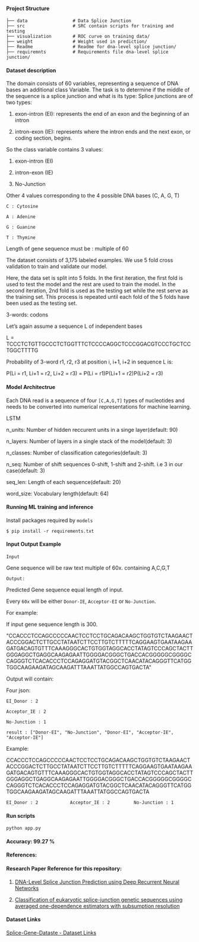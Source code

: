 
#### Project Structure

```
├── data                 # Data Splice Junction 
├── src                  # SRC contain scripts for training and testing
├── visualization        # ROC curve on training data/
├── weight               # Weight used in prediction/
├── Readme               # Readme for dna-level splice junction/
├── requiremnts          # Requirements file dna-level splice junction/

```
    

#### Dataset description

The domain consists of 60 variables, representing a sequence of DNA bases an additional class Variable.
The task is to determine if the middle of the sequence is a splice junction and what is its type:
Splice junctions are of two types:

1. exon-intron (EI): represents the end of an exon and the beginning of an intron

2. intron-exon (IE):  represents where the intron ends and the next exon, or coding section, begins.

So the class variable contains 3 values:

1. exon-intron (EI)

2. intron-exon (IE)

3. No-Junction

Other 4 values corresponding to the 4 possible DNA bases (C, A, G, T)

```C : Cytosine```

```A : Adenine```

```G : Guanine```

```T : Thymine```

Length of gene sequence must be : multiple of 60

The dataset consists of 3,175 labeled examples. We use 5 fold cross validation to train and validate our model.

Here, the data set is split into 5 folds. In the first iteration, the first fold is used to test the model and the rest are used to train the model. In the second iteration, 2nd fold is used as the testing set while the rest serve as the training set. This process is repeated until each fold of the 5 folds have been used as the testing set.

3-words: codons

 Let’s again assume a sequence L of independent bases

 L = TCCCTCTGTTGCCCTCTGGTTTCTCCCCAGGCTCCCGGACGTCCCTGCTCCTGGCTTTTG

 Probability of 3-word r1, r2, r3 at position i, i+1, i+2 in sequence L is:

 P(Li = r1, Li+1 = r2, Li+2 = r3) = P(Li = r1)P(Li+1 = r2)P(Li+2 = r3)


#### Model Architectrue

Each DNA read is a sequence of four ```[C,A,G,T]``` types of nucleotides and needs to be converted into numerical representations for machine learning.

LSTM

n_units: Number of hidden reccurent units in a singe layer(default: 90)

n_layers: Number of layers in a single stack of the model(default: 3)

n_classes: Number of classification categories(default: 3)

n_seq: Number of shift sequences 0-shift, 1-shift and 2-shift. i.e 3 in our case(default: 3)

seq_len: Length of each sequence(default: 20)

word_size: Vocabulary length(default: 64)


#### Running ML training and inference

Install packages required by `models`


```$ pip install -r requirements.txt```


#### Input Output Example

`Input`

Gene sequence will be raw text multiple of 60x. containing A,C,G,T

`Output:`

Predicted Gene sequence equal length of input.

Every `60x` will be either `Donor-IE`,  `Acceptor-EI` or  `No-Junction`.

For example:

If input gene sequence length is 300.

"CCACCCTCCAGCCCCCAACTCCTCCTGCAGACAAGCTGGTGTCTAAGAACTACCCGGACTCTTGCCTATAATCTTCCTTGTCTTTTTCAGGAAGTGAATAAGAAGATGACAGTGTTTCAAAGGGCACTGTGGTAGGCACCTATAGTCCCAGCTACTTGGGAGGCTGAGGCAAGAGAATTGGGGACGGGCTGACCACGGGGGCGGGGCCAGGGTCTCACACCCTCCAGAGGATGTACGGCTCAACATACAGGGTTCATGGTGGCAAGAAGATAGCAAGATTTAAATTATGGCCAGTGACTA"

Output will contain:

Four json:

`EI_Donor : 2`

`Acceptor_IE : 2`

`No-Junction : 1` 

```result : ["Donor-EI", "No-Junction", "Donor-EI", "Acceptor-IE", "Acceptor-IE"]```

Example:

CCACCCTCCAGCCCCCAACTCCTCCTGCAGACAAGCTGGTGTCTAAGAACTACCCGGACTCTTGCCTATAATCTTCCTTGTCTTTTTCAGGAAGTGAATAAGAAGATGACAGTGTTTCAAAGGGCACTGTGGTAGGCACCTATAGTCCCAGCTACTTGGGAGGCTGAGGCAAGAGAATTGGGGACGGGCTGACCACGGGGGCGGGGCCAGGGTCTCACACCCTCCAGAGGATGTACGGCTCAACATACAGGGTTCATGGTGGCAAGAAGATAGCAAGATTTAAATTATGGCCAGTGACTA

`EI_Donor : 2            Acceptor_IE : 2         No-Junction : 1 `


#### Run scripts

`python app.py`

#### Accuracy: 99.27 %

#### References:

#### Research Paper Reference for this repository:

1. [DNA-Level Splice Junction Prediction using Deep
Recurrent Neural Networks](https://arxiv.org/pdf/1512.05135.pdf)

2. [Classification of eukaryotic splice-junction genetic sequences using
averaged one-dependence estimators with subsumption resolution](https://core.ac.uk/download/pdf/82482313.pdf)

#### Dataset Links

[Splice-Gene-Dataste - Dataset Links](http://www.jmlr.org/papers/volume1/meila00a/html/node32.html)


